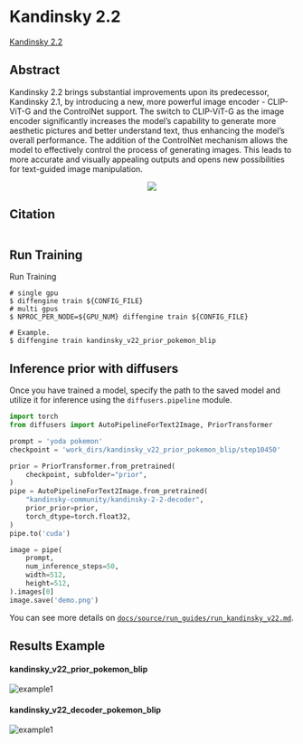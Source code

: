 # Kandinsky 2.2

[Kandinsky 2.2](https://habr.com/ru/companies/sberbank/articles/747446/)

## Abstract

Kandinsky 2.2 brings substantial improvements upon its predecessor, Kandinsky 2.1, by introducing a new, more powerful image encoder - CLIP-ViT-G and the ControlNet support. The switch to CLIP-ViT-G as the image encoder significantly increases the model’s capability to generate more aesthetic pictures and better understand text, thus enhancing the model’s overall performance. The addition of the ControlNet mechanism allows the model to effectively control the process of generating images. This leads to more accurate and visually appealing outputs and opens new possibilities for text-guided image manipulation.

<div align=center>
<img src="https://github.com/okotaku/diffengine/assets/24734142/b07d82fb-4c2c-4216-a4b1-a64b278cee2a"/>
</div>

## Citation

```
```

## Run Training

Run Training

```
# single gpu
$ diffengine train ${CONFIG_FILE}
# multi gpus
$ NPROC_PER_NODE=${GPU_NUM} diffengine train ${CONFIG_FILE}

# Example.
$ diffengine train kandinsky_v22_prior_pokemon_blip
```

## Inference prior with diffusers

Once you have trained a model, specify the path to the saved model and utilize it for inference using the `diffusers.pipeline` module.

```py
import torch
from diffusers import AutoPipelineForText2Image, PriorTransformer

prompt = 'yoda pokemon'
checkpoint = 'work_dirs/kandinsky_v22_prior_pokemon_blip/step10450'

prior = PriorTransformer.from_pretrained(
    checkpoint, subfolder="prior",
)
pipe = AutoPipelineForText2Image.from_pretrained(
    "kandinsky-community/kandinsky-2-2-decoder",
    prior_prior=prior,
    torch_dtype=torch.float32,
)
pipe.to('cuda')

image = pipe(
    prompt,
    num_inference_steps=50,
    width=512,
    height=512,
).images[0]
image.save('demo.png')
```

You can see more details on [`docs/source/run_guides/run_kandinsky_v22.md`](../../docs/source/run_guides/run_kandinsky_v22.md#inference-with-diffusers).

## Results Example

#### kandinsky_v22_prior_pokemon_blip

![example1](https://github.com/okotaku/diffengine/assets/24734142/b709f558-5c03-4235-98d7-fe1c663182b8)

#### kandinsky_v22_decoder_pokemon_blip

![example1](https://github.com/okotaku/diffengine/assets/24734142/6c9cce50-9f31-4637-9933-27697d65c830)

